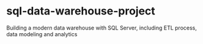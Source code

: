 # sql-data-warehouse-project
Building a modern data warehouse with SQL Server, including ETL process, data modeling and analytics
